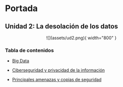 # Portada

## Unidad 2: La desolación de los datos

<center>
![](assets/ud2.png){ width="800" }
</center>

### Tabla de contenidos

* [Big Data](bigdata.md)

* [Ciberseguridad y privacidad de la información](ciberseguridad.md)

* [Principales amenazas y copias de seguridad](amenazas.md)